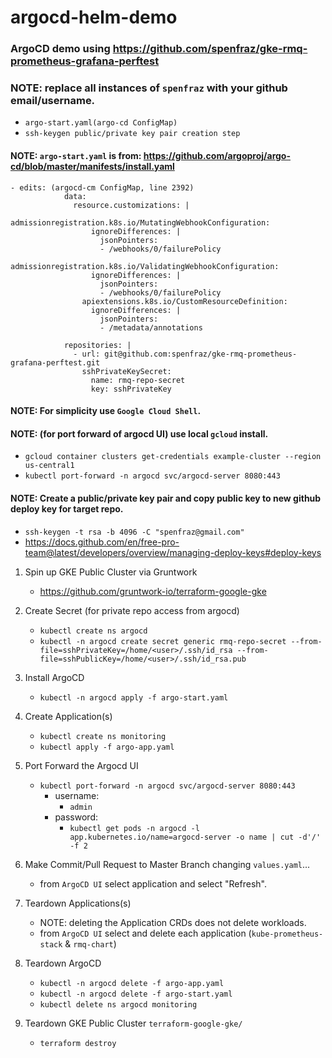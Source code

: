 # argocd-helm-demo #

### ArgoCD demo using https://github.com/spenfraz/gke-rmq-prometheus-grafana-perftest ###

### NOTE: replace all instances of ```spenfraz``` with your github email/username.
- ```argo-start.yaml(argo-cd ConfigMap)```
- ```ssh-keygen public/private key pair creation step```

#### NOTE: ```argo-start.yaml``` is from: https://github.com/argoproj/argo-cd/blob/master/manifests/install.yaml
	- edits: (argocd-cm ConfigMap, line 2392)
				data:
                  resource.customizations: |
                    admissionregistration.k8s.io/MutatingWebhookConfiguration:
                      ignoreDifferences: |
                        jsonPointers:
                        - /webhooks/0/failurePolicy
                    admissionregistration.k8s.io/ValidatingWebhookConfiguration:
                      ignoreDifferences: |
                        jsonPointers:
                        - /webhooks/0/failurePolicy
                    apiextensions.k8s.io/CustomResourceDefinition:
                      ignoreDifferences: |
                        jsonPointers:
                        - /metadata/annotations

                repositories: |
                  - url: git@github.com:spenfraz/gke-rmq-prometheus-grafana-perftest.git
                    sshPrivateKeySecret:
                      name: rmq-repo-secret
                      key: sshPrivateKey

#### NOTE: For simplicity use ```Google Cloud Shell```.
#### NOTE: (for port forward of argocd UI) use local ```gcloud``` install.
- ```gcloud container clusters get-credentials example-cluster --region us-central1```
- ```kubectl port-forward -n argocd svc/argocd-server 8080:443```

#### NOTE: Create a public/private key pair and copy public key to new github deploy key for target repo.
- ```ssh-keygen -t rsa -b 4096 -C "spenfraz@gmail.com"```
- https://docs.github.com/en/free-pro-team@latest/developers/overview/managing-deploy-keys#deploy-keys

1. Spin up GKE Public Cluster via Gruntwork
	- https://github.com/gruntwork-io/terraform-google-gke

2. Create Secret (for private repo access from argocd)
	- ```kubectl create ns argocd```
	- ```kubectl -n argocd create secret generic rmq-repo-secret --from-file=sshPrivateKey=/home/<user>/.ssh/id_rsa --from-file=sshPublicKey=/home/<user>/.ssh/id_rsa.pub```

3. Install ArgoCD
	- ```kubectl -n argocd apply -f argo-start.yaml```

4. Create Application(s)
    - ```kubectl create ns monitoring```
	- ```kubectl apply -f argo-app.yaml```

5. Port Forward the Argocd UI
	- ```kubectl port-forward -n argocd svc/argocd-server 8080:443```
		- username:
			- ```admin```
		- password:
			- ```kubectl get pods -n argocd -l app.kubernetes.io/name=argocd-server -o name | cut -d'/' -f 2```
            
6. Make Commit/Pull Request to Master Branch changing ```values.yaml```...
    - from ```ArgoCD UI``` select application and select "Refresh".

7. Teardown Applications(s)
    - NOTE: deleting the Application CRDs does not delete workloads.
    - from ```ArgoCD UI``` select and delete each application (```kube-prometheus-stack``` & ```rmq-chart```)
    
8. Teardown ArgoCD
    - ```kubectl -n argocd delete -f argo-app.yaml```
    - ```kubectl -n argocd delete -f argo-start.yaml```
    - ```kubectl delete ns argocd monitoring```
    
9. Teardown GKE Public Cluster ```terraform-google-gke/```
    - ```terraform destroy```